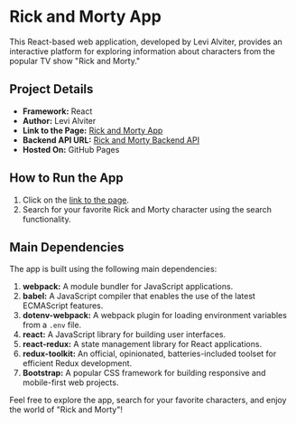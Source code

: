 # Rick and Morty App

This React-based web application, developed by Levi Alviter, provides an interactive platform for exploring information about characters from the popular TV show "Rick and Morty."

## Project Details

- **Framework:** React
- **Author:** Levi Alviter
- **Link to the Page:** [Rick and Morty App](https://levi-alviter.github.io/levi-alviter-fonyou-frontend/)
- **Backend API URL:** [Rick and Morty Backend API](https://fonyou-test-backend-45bff59fd0f8.herokuapp.com)
- **Hosted On:** GitHub Pages

## How to Run the App

1. Click on the [link to the page](https://levi-alviter.github.io/levi-alviter-fonyou-frontend/).
2. Search for your favorite Rick and Morty character using the search functionality.

## Main Dependencies

The app is built using the following main dependencies:

1. **webpack:** A module bundler for JavaScript applications.
2. **babel:** A JavaScript compiler that enables the use of the latest ECMAScript features.
3. **dotenv-webpack:** A webpack plugin for loading environment variables from a `.env` file.
4. **react:** A JavaScript library for building user interfaces.
5. **react-redux:** A state management library for React applications.
6. **redux-toolkit:** An official, opinionated, batteries-included toolset for efficient Redux development.
7. **Bootstrap:** A popular CSS framework for building responsive and mobile-first web projects.

Feel free to explore the app, search for your favorite characters, and enjoy the world of "Rick and Morty"!